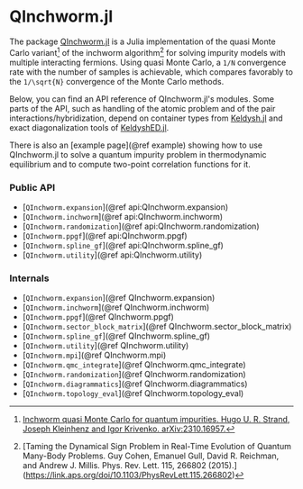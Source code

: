 # QInchworm.jl

The package [QInchworm.jl](https://github.com/krivenko/QInchworm.jl)
is a Julia implementation of the quasi Monte Carlo variant[^1]
of the inchworm algorithm[^2] for solving impurity models with multiple
interacting fermions. Using quasi Monte Carlo, a ``1/N`` convergence rate with
the number of samples is achievable, which compares favorably to the
``1/\sqrt{N}`` convergence of the Monte Carlo methods.

Below, you can find an API reference of QInchworm.jl's modules.
Some parts of the API, such as handling of the atomic problem and of the pair
interactions/hybridization, depend on container types from
[Keldysh.jl](https://github.com/kleinhenz/Keldysh.jl) and exact diagonalization
tools of [KeldyshED.jl](https://github.com/krivenko/KeldyshED.jl).

There is also an [example page](@ref example) showing how to use QInchworm.jl
to solve a quantum impurity problem in thermodynamic equilibrium and to compute
two-point correlation functions for it.

[^1]: [Inchworm quasi Monte Carlo for quantum impurities.
       Hugo U. R. Strand, Joseph Kleinhenz and Igor Krivenko.
       arXiv:2310.16957.](https://arxiv.org/abs/2310.16957)
[^2]: [Taming the Dynamical Sign Problem in Real-Time Evolution of Quantum
       Many-Body Problems.
       Guy Cohen, Emanuel Gull, David R. Reichman, and Andrew J. Millis.
       Phys. Rev. Lett. 115, 266802 (2015).]
      (https://link.aps.org/doi/10.1103/PhysRevLett.115.266802)

### Public API

- [`QInchworm.expansion`](@ref api:QInchworm.expansion)
- [`QInchworm.inchworm`](@ref api:QInchworm.inchworm)
- [`QInchworm.randomization`](@ref api:QInchworm.randomization)
- [`QInchworm.ppgf`](@ref api:QInchworm.ppgf)
- [`QInchworm.spline_gf`](@ref api:QInchworm.spline_gf)
- [`QInchworm.utility`](@ref api:QInchworm.utility)

### Internals

- [`QInchworm.expansion`](@ref QInchworm.expansion)
- [`QInchworm.inchworm`](@ref QInchworm.inchworm)
- [`QInchworm.ppgf`](@ref QInchworm.ppgf)
- [`QInchworm.sector_block_matrix`](@ref QInchworm.sector_block_matrix)
- [`QInchworm.spline_gf`](@ref QInchworm.spline_gf)
- [`QInchworm.utility`](@ref QInchworm.utility)
- [`QInchworm.mpi`](@ref QInchworm.mpi)
- [`QInchworm.qmc_integrate`](@ref QInchworm.qmc_integrate)
- [`QInchworm.randomization`](@ref QInchworm.randomization)
- [`QInchworm.diagrammatics`](@ref QInchworm.diagrammatics)
- [`QInchworm.topology_eval`](@ref QInchworm.topology_eval)